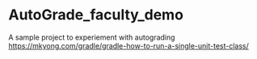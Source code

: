 # AutoGrade_faculty_demo
A sample project to experiement with autograding
https://mkyong.com/gradle/gradle-how-to-run-a-single-unit-test-class/
